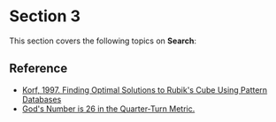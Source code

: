 # Section 3

This section covers the following topics on **Search**:

## Reference

- [Korf, 1997. Finding Optimal Solutions to Rubik's Cube Using Pattern Databases](https://www.cs.princeton.edu/courses/archive/fall06/cos402/papers/korfrubik.pdf)
- [God's Number is 26 in the Quarter-Turn Metric.](http://www.cube20.org/qtm/)

